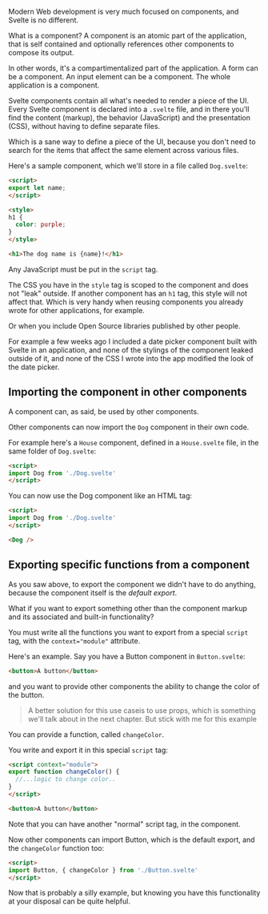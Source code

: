 Modern Web development is very much focused on components, and Svelte is no different.

What is a component? A component is an atomic part of the application, that is self contained and optionally references other components to compose its output.

In other words, it's a compartimentalized part of the application. A form can be a component. An input element can be a component. The whole application is a component.

Svelte components contain all what's needed to render a piece of the UI. Every Svelte component is declared into a `.svelte` file, and in there you'll find the content (markup), the behavior (JavaScript) and the presentation (CSS), without having to define separate files.

Which is a sane way to define a piece of the UI, because you don't need to search for the items that affect the same element across various files.

Here's a sample component, which we'll store in a file called `Dog.svelte`:

```html
<script>
export let name;
</script>

<style>
h1 {
  color: purple;
}
</style>

<h1>The dog name is {name}!</h1>
```

Any JavaScript must be put in the `script` tag.

The CSS you have in the `style` tag is scoped to the component and does not "leak" outside. If another component has an `h1` tag, this style will not affect that. Which is very handy when reusing components you already wrote for other applications, for example.

Or when you include Open Source libraries published by other people.

For example a few weeks ago I included a date picker component built with Svelte in an application, and none of the stylings of the component leaked outside of it, and none of the CSS I wrote into the app modified the look of the date picker.

## Importing the component in other components

A component can, as said, be used by other components.

Other components can now import the `Dog` component in their own code.

For example here's a `House` component, defined in a `House.svelte` file, in the same folder of `Dog.svelte`:

```html
<script>
import Dog from './Dog.svelte'
</script>
```

You can now use the Dog component like an HTML tag:

```html
<script>
import Dog from './Dog.svelte'
</script>

<Dog />
```

## Exporting specific functions from a component

As you saw above, to export the component we didn't have to do anything, because the component itself is the *default export*.

What if you want to export something other than the component markup and its associated and built-in functionality?

You must write all the functions you want to export from a special `script` tag, with the `context="module"` attribute.

Here's an example. Say you have a Button component in `Button.svelte`:

```html
<button>A button</button>
```

and you want to provide other components the ability to change the color of the button.

> A better solution for this use caseis to use props, which is something we'll talk about in the next chapter. But stick with me for this example

You can provide a function, called `changeColor`.

You write and export it in this special `script` tag:

```html
<script context="module">
export function changeColor() {
  //...logic to change color..
}
</script>

<button>A button</button>
```

Note that you can have another "normal" script tag, in the component.

Now other components can import Button, which is the default export, and the `changeColor` function too:

```html
<script>
import Button, { changeColor } from './Button.svelte'
</script>
```

Now that is probably a silly example, but knowing you have this functionality at your disposal can be quite helpful.